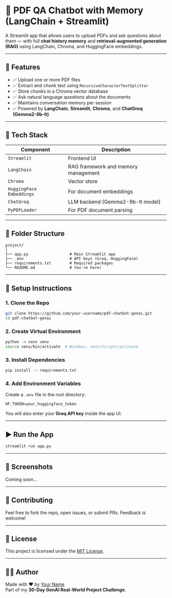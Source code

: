 # 📄 PDF QA Chatbot with Memory (LangChain + Streamlit)

A Streamlit app that allows users to upload PDFs and ask questions about them — with full **chat history memory** and **retrieval-augmented generation (RAG)** using LangChain, Chroma, and HuggingFace embeddings.

---

## 🚀 Features

- ✅ Upload one or more PDF files
- ✅ Extract and chunk text using `RecursiveCharacterTextSplitter`
- ✅ Store chunks in a Chroma vector database
- ✅ Ask natural language questions about the documents
- ✅ Maintains conversation memory per session
- ✅ Powered by **LangChain**, **Streamlit**, **Chroma**, and **ChatGroq (Gemma2-9b-It)**

---

## 🧠 Tech Stack

| Component | Description |
|----------|-------------|
| `Streamlit` | Frontend UI |
| `LangChain` | RAG framework and memory management |
| `Chroma` | Vector store |
| `HuggingFace Embeddings` | For document embeddings |
| `ChatGroq` | LLM backend (Gemma2-9b-It model) |
| `PyPDFLoader` | For PDF document parsing |

---

## 📁 Folder Structure

```
project/
│
├── app.py                  # Main Streamlit app
├── .env                    # API keys (Groq, HuggingFace)
├── requirements.txt        # Required packages
└── README.md               # You're here!
```

---

## 🔧 Setup Instructions

### 1. Clone the Repo

```bash
git clone https://github.com/your-username/pdf-chatbot-genai.git
cd pdf-chatbot-genai
```

### 2. Create Virtual Environment

```bash
python -m venv venv
source venv/bin/activate  # Windows: venv\Scripts\activate
```

### 3. Install Dependencies

```bash
pip install -r requirements.txt
```

### 4. Add Environment Variables

Create a `.env` file in the root directory:

```env
HF_TOKEN=your_huggingface_token
```

You will also enter your **Groq API key** inside the app UI.

---

## ▶️ Run the App

```bash
streamlit run app.py
```

---

## 📸 Screenshots

Coming soon...

---

## 🤝 Contributing

Feel free to fork the repo, open issues, or submit PRs. Feedback is welcome!

---

## 📜 License

This project is licensed under the [MIT License](LICENSE).

---

## 🙋‍♂️ Author

Made with ❤️ by [Your Name](https://www.linkedin.com/in/your-profile)  
Part of my **30-Day GenAI Real-World Project Challenge**.
